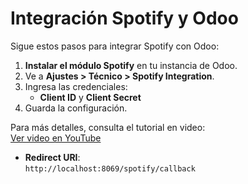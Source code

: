 # Integración Spotify y Odoo

Sigue estos pasos para integrar Spotify con Odoo:

1. **Instalar el módulo Spotify** en tu instancia de Odoo.
2. Ve a **Ajustes > Técnico > Spotify Integration**.
3. Ingresa las credenciales:
   - **Client ID** y **Client Secret**
4. Guarda la configuración.

Para más detalles, consulta el tutorial en video:  
[Ver video en YouTube](https://youtu.be/mmKcQRNgKng)

- **Redirect URI**:  
  `http://localhost:8069/spotify/callback`

